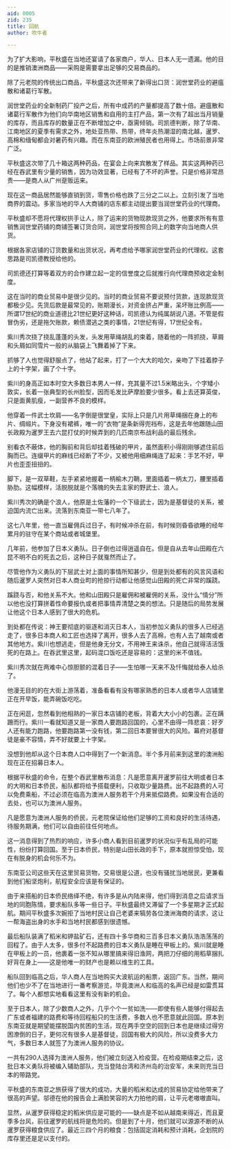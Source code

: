 ```yaml
---
aid: 0005
zid: 235
title: 回航
author: 吹牛者

---
```




  为了扩大影响，平秋盛在当地还宴请了各家商户，华人、日本人无一遗漏。他的目的是推销澳洲商品——采购是需要拿出足够的交易商品的。

  除了元老院的传统出口商品，平秋盛这次还带来了新得出口货：润世堂药业的避瘟散和诸葛行军散。

  润世堂药业的全新制药厂投产之后，所有中成药的产量都提高了数十倍。避瘟散和诸葛行军散作为他们向华南地区销售和自用的主打产品，第一次有了超出当月销量的库存，而且库存的数量正在不断增加之中，亟需倾销。司凯德判断，除了华南、江南地区的夏季有需求之外，地处亚热带、热带，终年炎热潮湿的南北越，暹罗、高棉和缅甸都会对暑药有兴趣。而在东南亚的欧洲殖民者也用得上。市场前景非常广泛。

  平秋盛这次带了几十箱这两种药品，在宴会上向来宾散发了样品。其实这两种药已经在吞武里有少量的销售，因为功效显著，已经有了不坏的声誉。只是价格非常昂贵——是商人从广州趸贩运来。

  现在这一商品居然能够直销到货，零售价格也跌了三分之二以上。立刻引发了当地商界的震动。多家当地的华人大商铺的店东都主动提出要当润世堂药业的代理商。

  平秋盛却不愿将代理权拱手让人，除了运来的货物现款现货之外，他要求所有有意销售润世堂药铺的商铺签署订货合同，润世堂将按照合同上的数字向当地商人供货。

  根据各家店铺的订货数量和出货状况，再考虑给予哪家润世堂药业的代理权。这套思路是司凯德教授给他的。

  司凯德还打算等着双方的合作建立起一定的信誉度之后就推行向代理商预收定金制度。

  这在当时的商业贸易中是很少见的。当时的商业贸易不要说预付货款，连现款现货都极少见。先货后款是最常见的，账期漫长，对资金挤占严重，呆坏账比例高——所谓17世纪的商业道德比21世纪更好这种话，司凯德认为纯属胡说八道。不管是假冒伪劣，还是拖欠账款，赖债潜逃之类的事情，21世纪有得，17世纪全有。

  紫川秀次挠了挠乱蓬蓬的头发，头发用草绳胡乱的束着，随着他的一阵抓挠，草屑和头屑如同雪片一般的从脑袋上飞舞着掉了下来。

  抓够了人也觉得舒服点了，他站了起来，打了一个大大的哈欠，亲吻了下挂着脖子上的十字架，画了个十字。

  紫川的身高正如本时空大多数日本男人一样，充其量不过1.5米略出头，个字矮小敦实，长着一张典型的长州脸型，因而毛发比萨摩脸要少很多。看上去还算英俊，只是面黄肌瘦，一副营养不良的模样。

  他穿着一件武士坎肩——名字倒是很堂皇，实际上只是几片用草绳捆在身上的布片、绸缎片。下身没有裙裤，唯一的“衣物”是条新得兜裆布，这是去年他跟随山田长政殿为暹罗王去六昆打仗的时候弄到的几匹南京布战利品的最后残余。

  别看衣不蔽体，他的胸前和背后却挂着残破的甲片，虽然面积小得刚刚够遮住前后胸而已。连缀甲片的麻线已经断了不少，又被他用细麻绳连了起来：手艺不好，甲片也歪歪扭扭的。

  脚下，是一双草鞋，左手紧紧地握着一柄榆木刀鞘，里面插着一柄太刀，腰里插着胁肋。这幅模样，活脱脱就是个落魄的失去主家的野武士、浪人。

  紫川秀次的确是个浪人，他原是土佐藩的一个下级武士，因为是基督徒的关系，被迫国内流亡出来。流落到东南亚一带七八年了。

  这七八年里，他一直当雇佣兵过日子，有时候冲杀在前，有时候则昏昏欲睡的经年累月的驻守在某个商站或者城堡里。

  几年前，他参加了日本义勇队。日子倒也过得逍遥自在。但是自从去年山田殿在六昆不明不白的死去之后，这种日子就戛然而止了。

  尽管他作为义勇队的下层武士对上面的事情所知甚少，但是到处都有的风言风语和随后暹罗人突然对日本人商业町的抢掠行动都让他感觉山田殿的死亡非常的蹊跷。

  蹊跷与否，和他关系不大。他和山田殿只是雇佣和被雇佣的关系，没什么“情分”所以他也没打算拼着性命要报仇或者把事情弄清楚之类的想法。只是随后的局势发展让他这个日本人感到了很大的危机。

  到处都在传说：神王要彻底的驱逐和消灭日本人，当初参加义勇队的很多人已经逃走了，很多日本商人和工匠也选择了离开，很多人去了高棉，也有人去了越南或者其他地方。紫川也想逃走，但是他身无分文，不用神王来诛杀，他自己就得活活饿死的在路上。在吞武里这里，起码混口饭吃还是容易的：这里的米不值钱。

  紫川秀次就在两难中心惊胆颤的混着日子——生怕哪一天来不及忏悔就给泰人给杀了。

  他漫无目的的在大街上游荡着，准备看看有没有哪家熟悉的日本人或者华人店铺里正在开早饭，能弄碗饭吃吃。

  正在闲逛，忽然看到他相熟的一家日本店铺的老板，背着大大小小的包裹。正在蹒跚而行。紫川一看就知道又是一家商人要跑路回国的，心里不由得一阵悲哀：好歹人还有能力跑路，他要跑路第一没有钱，第二回日本要冒很大的风险。幕府对基督徒是豪不容情，弄不好就要上十字架。

  没想到他却从这个日本商人口中得到了一个新消息。半个多月前来到这里的澳洲船现在正在招募日本人。

  根据平秋盛的命令，在整个吞武里散布消息：凡是愿意离开暹罗前往大明或者日本的大明和日本侨民，船队都将给予搭载便利，只收取少量路费。出不起路费的人可以免费乘船，不过必须在临高为澳洲人服务若干个月来抵偿路费。如果没有合适的去处，也可以为澳洲人服务。

  凡是愿意为澳洲人服务的侨民，元老院保证给他们足够的工资和良好的生活待遇，待服务期满，他们可以自由前往任何地点。

  这一消息得到了热烈的响应，许多小商人看到目前暹罗的状况似乎有乱局的可能性，纷纷打算回国。至于日本侨民，特别是山田长政的手下，原本就担惊受怕，现在有脱身的机会何乐不为。

  东南亚公司这些天在这里贸易货物，交易很是公道，也没有骚扰当地居民，更兼看到他们船坚炮利，航程安全应该是有保证的。

  由于来搭船的日本侨民络绎不绝，有许多是从内陆来得，他们得到消息之后请求当地的同胞陈情，要求船队多等一些日子。平秋盛最终又滞留了一个多星期才正式起航。期间平秋盛多次婉拒了当地村民让自己老婆来犒劳各位澳洲海商的请求，这让一帮海盗出身的水手和当地村民都感到很遗憾。

  最后船队装满了稻米和钾盐矿石，还有四十多华商和三百多日本义勇队浩浩荡荡的回程了。由于人太多，很多付不起路费的日本义勇队是睡在甲板上的。紫川就是睡在甲板上的一员，他裹着一张不知从哪里搞来得旧渔网，两把刀仔细的用稻草捆扎好背在身上——这是他唯一的财产也是赖以维生的工具。

  船队回到临高之后，华人商人在当地购买大波航运的船票，返回广东。当然，期间他们也少不了在当地进行一番考察游览，毕竟澳洲人和临高的名声已经是如雷贯耳了。每个人都想实地看看这里有没有新的机会。

  至于日本人，除了少数商人之外，几乎个个一贫如洗——即使有些人能够付得起去广东或者福建的路费和等待回程船只的生活费，多数人也不愿意就此回国。原本到东南亚就是期望能摆脱国内贫困的生活，现在两手空空的回到日本也是继续过得穷困潦倒的日子，更何况有很多人是基督徒，回国有极大的风险，所以没费多大力气，多数日本人就签了为澳洲人服务的协议。

  一共有290人选择为澳洲人服务，他们被立刻送入检疫营。在检疫期结束之后，这批日本义勇队将被编入辅助部队，充当登陆台湾和济州岛的治安军，未来则充当日本的带路党。

  平秋盛的东南亚之旅获得了很大的成功，大量的稻米和达成的贸易协定给他带来了很高的声望。邬德在他的报告会上满脸笑容的大力拍他的肩，让平元老嗷嗷直叫。

  显然，从暹罗获得稳定的稻米供应是可能的——缺点是不如从越南来得近，而且夏季多台风，前往暹罗的航线将是危险的。但是到了十月，他们就可以源源不断的从暹罗获得粮食供应了。最近三四个月的粮食：包括固定消耗和预计消耗，企划院的库存里还是足以支付的。



